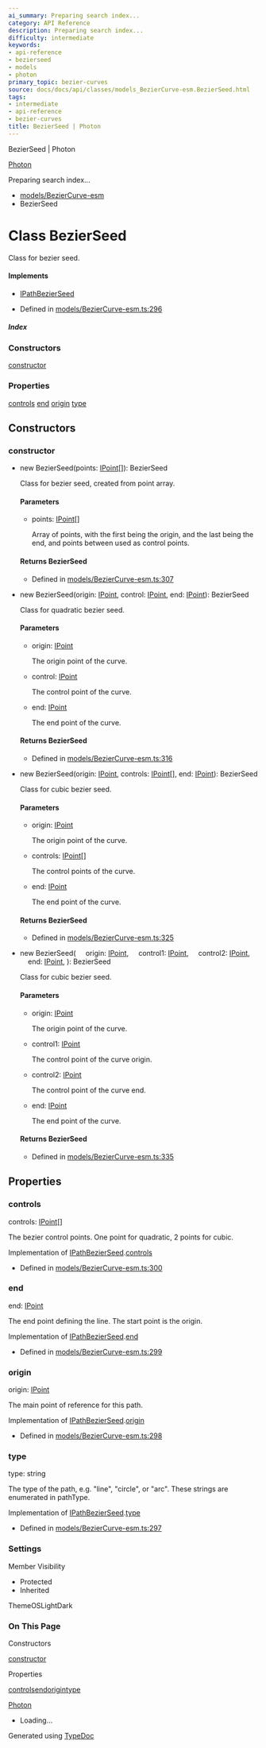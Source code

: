 ```yaml
---
ai_summary: Preparing search index...
category: API Reference
description: Preparing search index...
difficulty: intermediate
keywords:
- api-reference
- bezierseed
- models
- photon
primary_topic: bezier-curves
source: docs/docs/api/classes/models_BezierCurve-esm.BezierSeed.html
tags:
- intermediate
- api-reference
- bezier-curves
title: BezierSeed | Photon
---
```

BezierSeed | Photon

[Photon](../index.md)




Preparing search index...

* [models/BezierCurve-esm](../modules/models_BezierCurve-esm.md)
* BezierSeed

# Class BezierSeed

Class for bezier seed.

#### Implements

* [IPathBezierSeed](../interfaces/core_schema.IPathBezierSeed.md)

* Defined in [models/BezierCurve-esm.ts:296](https://github.com/mwhite454/photon/blob/main/packages/photon/src/models/BezierCurve-esm.ts#L296)

##### Index

### Constructors

[constructor](#constructor)

### Properties

[controls](#controls)
[end](#end)
[origin](#origin)
[type](#type)

## Constructors

### constructor

* new BezierSeed(points: [IPoint](../interfaces/core_schema.IPoint.md)[]): BezierSeed

  Class for bezier seed, created from point array.

  #### Parameters

  + points: [IPoint](../interfaces/core_schema.IPoint.md)[]

    Array of points, with the first being the origin, and the last being the end, and points between used as control points.

  #### Returns BezierSeed

  + Defined in [models/BezierCurve-esm.ts:307](https://github.com/mwhite454/photon/blob/main/packages/photon/src/models/BezierCurve-esm.ts#L307)
* new BezierSeed(origin: [IPoint](../interfaces/core_schema.IPoint.md), control: [IPoint](../interfaces/core_schema.IPoint.md), end: [IPoint](../interfaces/core_schema.IPoint.md)): BezierSeed

  Class for quadratic bezier seed.

  #### Parameters

  + origin: [IPoint](../interfaces/core_schema.IPoint.md)

    The origin point of the curve.
  + control: [IPoint](../interfaces/core_schema.IPoint.md)

    The control point of the curve.
  + end: [IPoint](../interfaces/core_schema.IPoint.md)

    The end point of the curve.

  #### Returns BezierSeed

  + Defined in [models/BezierCurve-esm.ts:316](https://github.com/mwhite454/photon/blob/main/packages/photon/src/models/BezierCurve-esm.ts#L316)
* new BezierSeed(origin: [IPoint](../interfaces/core_schema.IPoint.md), controls: [IPoint](../interfaces/core_schema.IPoint.md)[], end: [IPoint](../interfaces/core_schema.IPoint.md)): BezierSeed

  Class for cubic bezier seed.

  #### Parameters

  + origin: [IPoint](../interfaces/core_schema.IPoint.md)

    The origin point of the curve.
  + controls: [IPoint](../interfaces/core_schema.IPoint.md)[]

    The control points of the curve.
  + end: [IPoint](../interfaces/core_schema.IPoint.md)

    The end point of the curve.

  #### Returns BezierSeed

  + Defined in [models/BezierCurve-esm.ts:325](https://github.com/mwhite454/photon/blob/main/packages/photon/src/models/BezierCurve-esm.ts#L325)
* new BezierSeed(
      origin: [IPoint](../interfaces/core_schema.IPoint.md),
      control1: [IPoint](../interfaces/core_schema.IPoint.md),
      control2: [IPoint](../interfaces/core_schema.IPoint.md),
      end: [IPoint](../interfaces/core_schema.IPoint.md),
  ): BezierSeed

  Class for cubic bezier seed.

  #### Parameters

  + origin: [IPoint](../interfaces/core_schema.IPoint.md)

    The origin point of the curve.
  + control1: [IPoint](../interfaces/core_schema.IPoint.md)

    The control point of the curve origin.
  + control2: [IPoint](../interfaces/core_schema.IPoint.md)

    The control point of the curve end.
  + end: [IPoint](../interfaces/core_schema.IPoint.md)

    The end point of the curve.

  #### Returns BezierSeed

  + Defined in [models/BezierCurve-esm.ts:335](https://github.com/mwhite454/photon/blob/main/packages/photon/src/models/BezierCurve-esm.ts#L335)

## Properties

### controls

controls: [IPoint](../interfaces/core_schema.IPoint.md)[]

The bezier control points. One point for quadratic, 2 points for cubic.

Implementation of [IPathBezierSeed](../interfaces/core_schema.IPathBezierSeed.md).[controls](../interfaces/core_schema.IPathBezierSeed.md#controls)

* Defined in [models/BezierCurve-esm.ts:300](https://github.com/mwhite454/photon/blob/main/packages/photon/src/models/BezierCurve-esm.ts#L300)

### end

end: [IPoint](../interfaces/core_schema.IPoint.md)

The end point defining the line. The start point is the origin.

Implementation of [IPathBezierSeed](../interfaces/core_schema.IPathBezierSeed.md).[end](../interfaces/core_schema.IPathBezierSeed.md#end)

* Defined in [models/BezierCurve-esm.ts:299](https://github.com/mwhite454/photon/blob/main/packages/photon/src/models/BezierCurve-esm.ts#L299)

### origin

origin: [IPoint](../interfaces/core_schema.IPoint.md)

The main point of reference for this path.

Implementation of [IPathBezierSeed](../interfaces/core_schema.IPathBezierSeed.md).[origin](../interfaces/core_schema.IPathBezierSeed.md#origin)

* Defined in [models/BezierCurve-esm.ts:298](https://github.com/mwhite454/photon/blob/main/packages/photon/src/models/BezierCurve-esm.ts#L298)

### type

type: string

The type of the path, e.g. "line", "circle", or "arc". These strings are enumerated in pathType.

Implementation of [IPathBezierSeed](../interfaces/core_schema.IPathBezierSeed.md).[type](../interfaces/core_schema.IPathBezierSeed.md#type)

* Defined in [models/BezierCurve-esm.ts:297](https://github.com/mwhite454/photon/blob/main/packages/photon/src/models/BezierCurve-esm.ts#L297)

### Settings

Member Visibility

* Protected
* Inherited

ThemeOSLightDark

### On This Page

Constructors

[constructor](#constructor)

Properties

[controls](#controls)[end](#end)[origin](#origin)[type](#type)

[Photon](../index.md)

* Loading...

Generated using [TypeDoc](https://typedoc.org/)
